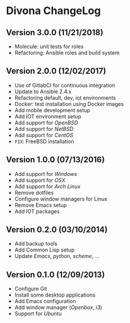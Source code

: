 # Divona ChangeLog

## Version 3.0.0 (11/21/2018)

- Molecule: unit tests for roles
- Refactoring: Ansible roles and build system

## Version 2.0.0 (12/02/2017)

- Use of GitlabCI for continuous integration
- Update to Ansible 2.4.x
- Refactoring default, dev, iot environments
- Docker: test installation using Docker images
- Add mobile development setup
- Add IOT environment setup
- Add support for *OpenBSD*
- Add support for *NetBSD*
- Add support for *CentOS*
- `FIX`: FreeBSD installation

## Version 1.0.0 (07/13/2016)

- Add support for *Windows*
- Add support for *OSX*
- Add support for *Arch Linux*
- Remove dotfiles
- Configure window managers for Linux
- Remove Emacs setup
- Add IOT packages

## Version 0.2.0 (03/10/2014)

- Add backup tools
- Add Common Lisp setup
- Update *Emacs*, *python*, *scheme*, ...

## Version 0.1.0 (12/09/2013)

- Configure Git
- Install some desktop applications
- Add Emacs configuration
- Add window manager (*Openbox*, *i3*)
- Support for *Ubuntu*

